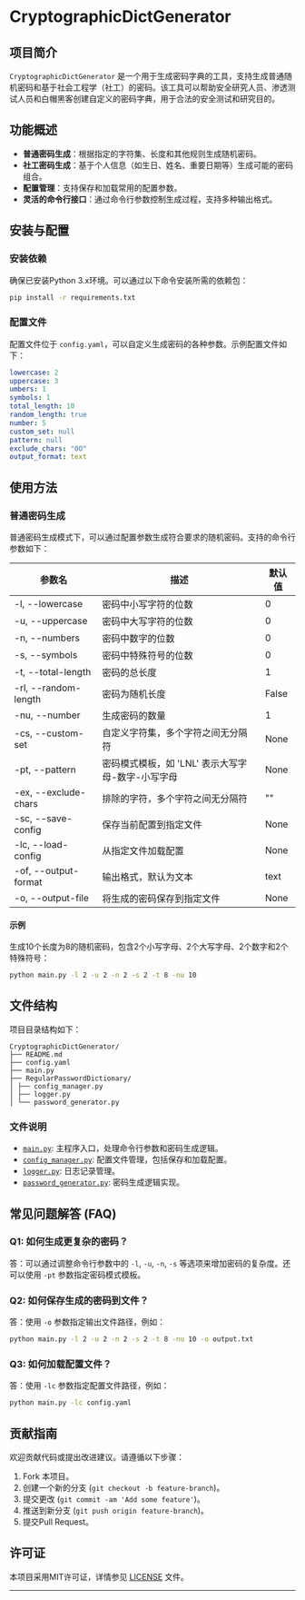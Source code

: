 # CryptographicDictGenerator

## 项目简介
`CryptographicDictGenerator` 是一个用于生成密码字典的工具，支持生成普通随机密码和基于社会工程学（社工）的密码。该工具可以帮助安全研究人员、渗透测试人员和白帽黑客创建自定义的密码字典，用于合法的安全测试和研究目的。

## 功能概述
- **普通密码生成**：根据指定的字符集、长度和其他规则生成随机密码。
- **社工密码生成**：基于个人信息（如生日、姓名、重要日期等）生成可能的密码组合。
- **配置管理**：支持保存和加载常用的配置参数。
- **灵活的命令行接口**：通过命令行参数控制生成过程，支持多种输出格式。

## 安装与配置

### 安装依赖
确保已安装Python 3.x环境。可以通过以下命令安装所需的依赖包：
~~~bash 
pip install -r requirements.txt
~~~
### 配置文件
配置文件位于 `config.yaml`，可以自定义生成密码的各种参数。示例配置文件如下：
~~~yaml 
lowercase: 2 
uppercase: 3 
umbers: 1 
symbols: 1 
total_length: 10 
random_length: true 
number: 5 
custom_set: null 
pattern: null 
exclude_chars: "0O" 
output_format: text
~~~
## 使用方法

### 普通密码生成
普通密码生成模式下，可以通过配置参数生成符合要求的随机密码。支持的命令行参数如下：

| 参数名          | 描述                                      | 默认值      |
|-----------------|-------------------------------------------|-------------|
| -l, --lowercase    | 密码中小写字符的位数                        | 0            |
| -u, --uppercase    | 密码中大写字符的位数                        | 0            |
| -n, --numbers      | 密码中数字的位数                            | 0            |
| -s, --symbols      | 密码中特殊符号的位数                        | 0            |
| -t, --total-length | 密码的总长度                                | 1            |
| -rl, --random-length| 密码为随机长度                              | False       |
| -nu, --number      | 生成密码的数量                              | 1            |
| -cs, --custom-set  | 自定义字符集，多个字符之间无分隔符          | None         |
| -pt, --pattern     | 密码模式模板，如 'LNL' 表示大写字母-数字-小写字母 | None         |
| -ex, --exclude-chars| 排除的字符，多个字符之间无分隔符            | ""           |
| -sc, --save-config | 保存当前配置到指定文件                    | None         |
| -lc, --load-config | 从指定文件加载配置                        | None         |
| -of, --output-format| 输出格式，默认为文本                      | text         |
| -o, --output-file  | 将生成的密码保存到指定文件                | None         |

#### 示例
生成10个长度为8的随机密码，包含2个小写字母、2个大写字母、2个数字和2个特殊符号：
~~~bash 
python main.py -l 2 -u 2 -n 2 -s 2 -t 8 -nu 10
~~~
## 文件结构
项目目录结构如下：
~~~
CryptographicDictGenerator/ 
├── README.md 
├── config.yaml 
├── main.py 
├── RegularPasswordDictionary/ 
│ ├── config_manager.py 
│ ├── logger.py 
│ └── password_generator.py
~~~
### 文件说明
- [`main.py`](file://main.py): 主程序入口，处理命令行参数和密码生成逻辑。
- [`config_manager.py`](file://RegularPasswordDictionary/config_manager.py): 配置文件管理，包括保存和加载配置。
- [`logger.py`](file://RegularPasswordDictionary/logger.py): 日志记录管理。
- [`password_generator.py`](file://RegularPasswordDictionary/password_generator.py): 密码生成逻辑实现。

## 常见问题解答 (FAQ)

### Q1: 如何生成更复杂的密码？
答：可以通过调整命令行参数中的 `-l`, `-u`, `-n`, `-s` 等选项来增加密码的复杂度。还可以使用 `-pt` 参数指定密码模式模板。

### Q2: 如何保存生成的密码到文件？
答：使用 `-o` 参数指定输出文件路径，例如：
~~~bash 
python main.py -l 2 -u 2 -n 2 -s 2 -t 8 -nu 10 -o output.txt
~~~
### Q3: 如何加载配置文件？
答：使用 `-lc` 参数指定配置文件路径，例如：
~~~bash 
python main.py -lc config.yaml
~~~
## 贡献指南
欢迎贡献代码或提出改进建议。请遵循以下步骤：
1. Fork 本项目。
2. 创建一个新的分支 (`git checkout -b feature-branch`)。
3. 提交更改 (`git commit -am 'Add some feature'`)。
4. 推送到新分支 (`git push origin feature-branch`)。
5. 提交Pull Request。

## 许可证
本项目采用MIT许可证，详情参见 [LICENSE](LICENSE) 文件。

---


